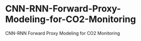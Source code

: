 # CNN-RNN-Forward-Proxy-Modeling-for-CO2-Monitoring
CNN-RNN Forward Proxy Modeling for CO2 Monitoring
